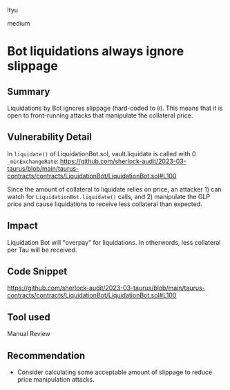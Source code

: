 ltyu

medium

# Bot liquidations always ignore slippage

## Summary
Liquidations by Bot ignores slippage (hard-coded to `0`). This means that it is open to front-running attacks that manipulate the collateral price.
## Vulnerability Detail

In `liquidate()` of LiquidationBot.sol, vault.liquidate is called with 0 `_minExchangeRate`:
https://github.com/sherlock-audit/2023-03-taurus/blob/main/taurus-contracts/contracts/LiquidationBot/LiquidationBot.sol#L100

Since the amount of collateral to liquidate relies on price, an attacker 1) can watch for `LiquidationBot.liquidate()` calls, and 2) manipulate the GLP price and cause liquidations to receive less collateral than expected.

## Impact
Liquidation Bot will "overpay" for liquidations. In otherwords, less collateral per Tau will be received.

## Code Snippet
https://github.com/sherlock-audit/2023-03-taurus/blob/main/taurus-contracts/contracts/LiquidationBot/LiquidationBot.sol#L100

## Tool used

Manual Review

## Recommendation
- Consider calculating some acceptable amount of slippage to reduce price manipulation attacks. 